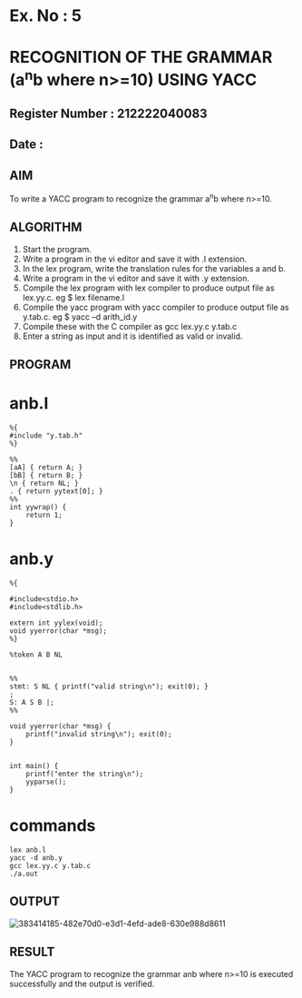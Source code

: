 # Ex. No : 5	
# RECOGNITION OF THE GRAMMAR (a<sup>n</sup>b where n>=10) USING YACC
## Register Number : 212222040083
## Date : 

## AIM   
To write a YACC program to recognize the grammar a<sup>n</sup>b where n>=10.

## ALGORITHM
1.	Start the program.
2.	Write a program in the vi editor and save it with .l extension.
3.	In the lex program, write the translation rules for the variables a and b.
4.	Write a program in the vi editor and save it with .y extension.
5.	Compile the lex program with lex compiler to produce output file as lex.yy.c. eg $ lex filename.l
6.	Compile the yacc program with yacc compiler to produce output file as y.tab.c. eg $ yacc –d arith_id.y
7.	Compile these with the C compiler as gcc lex.yy.c y.tab.c
8.	Enter a string as input and it is identified as valid or invalid.
 
## PROGRAM
# anb.l
```
%{
#include "y.tab.h"
%}

%%
[aA] { return A; }
[bB] { return B; }
\n { return NL; }
. { return yytext[0]; }
%%
int yywrap() {
    return 1;
}
```
# anb.y
```
%{

#include<stdio.h>
#include<stdlib.h>

extern int yylex(void); 
void yyerror(char *msg); 
%}

%token A B NL


%%
stmt: S NL { printf("valid string\n"); exit(0); }
;
S: A S B |;
%%

void yyerror(char *msg) {
    printf("invalid string\n"); exit(0);
}


int main() {
    printf("enter the string\n");
    yyparse();
}
```
# commands
```
lex anb.l 
yacc -d anb.y
gcc lex.yy.c y.tab.c
./a.out
```

## OUTPUT 
![383414185-482e70d0-e3d1-4efd-ade8-630e988d8611](https://github.com/user-attachments/assets/6975d5dd-08c5-454b-bf28-5ec53058baf8)
## RESULT
The YACC program to recognize the grammar anb where n>=10 is executed successfully and the output is verified.

